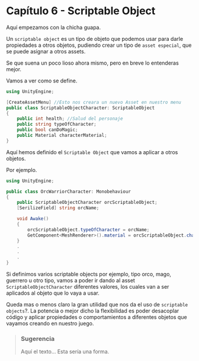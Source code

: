 # Capítulo 6 - Scriptable Object
Aquí empezamos con la chicha guapa.

Un `scriptable object` es un tipo de objeto que podemos usar para darle propiedades a otros objetos, pudiendo crear un tipo de `asset especial`, que se puede asignar a otros assets.

Se que suena un poco lioso ahora mismo, pero en breve lo entenderas mejor.

Vamos a ver como se define.

```c#
using UnityEngine;

[CreateAssetMenu] //Esto nos creara un nuevo Asset en nuestro menu
public class ScriptableObjectCharacter: ScriptableObject
{
    public int health; //Salud del personaje
    public string typeOfCharacter;
    public bool canDoMagic;
    public Material characterMaterial;
}
```

Aquí hemos definido el `Scriptable Object` que vamos a aplicar a otros objetos.

Por ejemplo.

```c#
using UnityEngine;

public class OrcWarriorCharacter: Monobehaviour
{
    public ScriptableObjectCharacter orcScriptableObject;
    [SerilizeField] string orcName;

    void Awake()
    {
        orcScriptableObject.typeOfCharacter = orcName;
        GetComponent<MeshRenderer>().material = orcScriptableObject.characterMaterial;
    }
    .
    .
    .
}
```

Si definimos varios scriptable objects por ejemplo, tipo orco, mago, guerrero u otro tipo, vamos a poder ir dando al asset `ScriptableObjectCharacter` diferentes valores, los cuales van a ser aplicados al objeto que lo vaya a usar.

Queda mas o menos claro la gran utilidad que nos da el uso de `scriptable objects`?. La potencia o mejor dicho la flexibilidad es poder desacoplar código y aplicar propiedades o comportamientos a diferentes objetos que vayamos creando en nuestro juego.

> ### Sugerencia
> Aquí el texto... Esta sería una forma.